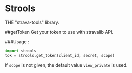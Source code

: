 # Strools
THE "strava-tools" library.

##getToken
Get your token to use with stravalib API.

###Usage :
```python
import strools
tok = strools.get_token(client_id, secret, scope)
```
If `scope` is not given, the default value `view_private` is used.


